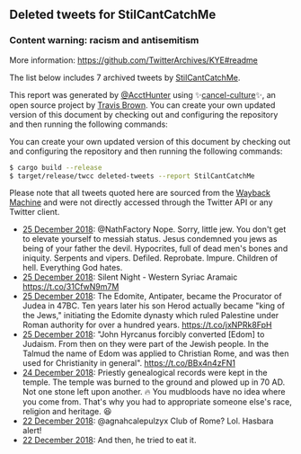 ## Deleted tweets for StilCantCatchMe
### Content warning: racism and antisemitism
More information: https://github.com/TwitterArchives/KYE#readme

The list below includes 7 archived tweets by
[StilCantCatchMe](https://twitter.com/StilCantCatchMe).



This report was generated by [@AcctHunter](https://twitter.com/accthunter) using ✨[cancel-culture](https://github.com/travisbrown/cancel-culture)✨,
an open source project by [Travis Brown](https://twitter.com/travisbrown). You can create your own
updated version of this document by checking out and configuring the repository and then running
the following commands:

You can create your own updated version of this document by checking out and configuring the
repository and then running the following commands:

```bash
$ cargo build --release
$ target/release/twcc deleted-tweets --report StilCantCatchMe
```

Please note that all tweets quoted here are sourced from the
[Wayback Machine](https://web.archive.org) and were not directly accessed through the Twitter API or
any Twitter client.

* [25 December 2018](https://web.archive.org/web/20181225151432/https://twitter.com/StilCantCatchMe/status/1077583378650619905): @NathFactory Nope. Sorry, little jew. You don't get to elevate yourself to messiah status. Jesus condemned you jews as being of your father the devil. Hypocrites, full of dead men's bones and iniquity. Serpents and vipers. Defiled. Reprobate. Impure. Children of hell. Everything God hates.
* [25 December 2018](https://web.archive.org/web/20181225054421/https://twitter.com/StilCantCatchMe/status/1077439887337385984): Silent Night - Western Syriac Aramaic https://t.co/31CfwN9m7M
* [25 December 2018](https://web.archive.org/web/20181225020840/https://twitter.com/StilCantCatchMe/status/1077385608824160256): The Edomite, Antipater, became the Procurator of Judea in 47BC. Ten years later his son Herod actually became "king of the Jews," initiating the Edomite dynasty which ruled Palestine under Roman authority for over a hundred years. https://t.co/jxNPRk8FpH
* [25 December 2018](https://web.archive.org/web/20181225020750/https://twitter.com/StilCantCatchMe/status/1077385399125692416): "John Hyrcanus forcibly converted [Edom] to Judaism. From then on they were part of the Jewish people. In the Talmud the name of Edom was applied to Christian Rome, and was then used for Christianity in general". https://t.co/BBx4n4zFN1
* [24 December 2018](https://web.archive.org/web/20181224164948/https://twitter.com/StilCantCatchMe/status/1077244965451816969): Priestly genealogical records were kept in the temple. The temple was burned to the ground and plowed up in 70 AD. Not one stone left upon another. 🔥  You mudbloods have no idea where you come from. That's why you had to appropriate someone else's race, religion and heritage. 😆
* [22 December 2018](https://web.archive.org/web/20181222224157/https://twitter.com/StilCantCatchMe/status/1076608811140472832): @agnahcalepulzyx Club of Rome? Lol. Hasbara alert!
* [22 December 2018](https://web.archive.org/web/20181222072209/https://twitter.com/StilCantCatchMe/status/1076377335908032512): And then, he tried to eat it.
